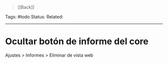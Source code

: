 > [[Back]]

Tags: #todo 
Status: 
Related: 

___

# Ocultar botón de informe del core

Ajustes > Informes > Eliminar de vista web